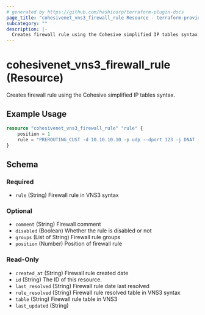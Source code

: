 ```yaml
---
# generated by https://github.com/hashicorp/terraform-plugin-docs
page_title: "cohesivenet_vns3_firewall_rule Resource - terraform-provider-cohesivenet"
subcategory: ""
description: |-
  Creates firewall rule using the Cohesive simplified IP tables syntax.
---
```


# cohesivenet_vns3_firewall_rule (Resource)

Creates firewall rule using the Cohesive simplified IP tables syntax.

## Example Usage

```terraform
resource "cohesivenet_vns3_firewall_rule" "rule" {
    position = 1
    rule = "PREROUTING_CUST -d 10.10.10.10 -p udp --dport 123 -j DNAT --to 192.168.1.1:123"
}
```


<!-- schema generated by tfplugindocs -->
## Schema

### Required

- `rule` (String) Firewall rule in VNS3 syntax

### Optional

- `comment` (String) Firewall comment
- `disabled` (Boolean) Whether the rule is disabled or not
- `groups` (List of String) Firewall rule groups
- `position` (Number) Position of firewall rule

### Read-Only

- `created_at` (String) Firewall rule created date
- `id` (String) The ID of this resource.
- `last_resolved` (String) Firewall rule date last resolved
- `rule_resolved` (String) Firewall rule resolved table in VNS3 syntax
- `table` (String) Firewall rule table in VNS3
- `last_updated` (String)


